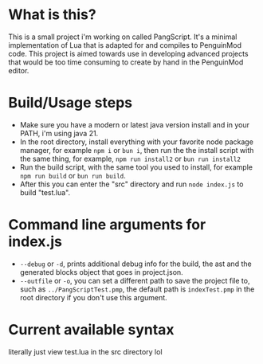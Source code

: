 # What is this?

This is a small project i'm working on called PangScript.
It's a minimal implementation of Lua that is adapted for and compiles to PenguinMod code.
This project is aimed towards use in developing advanced projects that would be too time consuming to create by hand in the PenguinMod editor.

# Build/Usage steps

- Make sure you have a modern or latest java version install and in your PATH, i'm using java 21.
- In the root directory, install everything with your favorite node package manager, for example `npm i` or `bun i`, then run the the install script with the same thing, for example, `npm run install2` or `bun run install2`
- Run the build script, with the same tool you used to install, for example `npm run build` or `bun run build`.
- After this you can enter the "src" directory and run `node index.js` to build "test.lua".

# Command line arguments for index.js

- `--debug` or `-d`, prints additional debug info for the build, the ast and the generated blocks object that goes in project.json.
- `--outfile` or `-o`, you can set a different path to save the project file to, such as `../PangScriptTest.pmp`, the default path is `indexTest.pmp` in the root directory if you don't use this argument.

# Current available syntax

literally just view test.lua in the src directory lol
